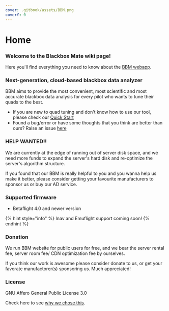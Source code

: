 ```yaml
---
cover: .gitbook/assets/BBM.png
coverY: 0
---
```


# Home

### Welcome to the Blackbox Mate wiki page!

Here you'll find everything you need to know about the [BBM webapp](https://bbm.pitronic.top).

### Next-generation, cloud-based blackbox data analyzer

BBM aims to provide the most convenient, most scientific and most accurate blackbox data analysis for every pilot who wants to tune their quads to the best.

* If you are new to quad tuning and don't know how to use our tool, please check our [Quick Start](broken-reference)
* Found a bug/error or have some thoughts that you think are better than ours? Raise an issue [here](https://github.com/DusKing1/PID-Evaluator/issues)

### HELP WANTED!!

We are currently at the edge of running out of server disk space, and we need more funds to expand the server's hard disk and re-optimize the server's algorithm structure.

If you found that our BBM is really helpful to you and you wanna help us make it better, please consider getting your favourite manufacturers to sponsor us or buy our AD service.

### Supported firmware

* Betaflight 4.0 and newer version

{% hint style="info" %}
Inav and Emuflight support coming soon!
{% endhint %}

### Donation

We run BBM website for public users for free, and we bear the server rental fee, server room fee/ CDN optimization fee by ourselves.

If you think our work is awesome please consider donate to us, or get your favorate manufactorer(s) sponsoring us. Much appreciated!

### License

GNU Affero General Public License 3.0

Check here to see [why we chose this](in-depth-talk/why-did-we-choose-agpl3.0.md).
